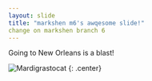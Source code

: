 ```yaml
---
layout: slide
title: "markshen m6's awqesome slide!"
change on markshen branch 6
---
```


Going to New Orleans is a blast!

![Mardigrastocat](https://octodex.github.com/images/Mardigrastocat.png)
{: .center}
